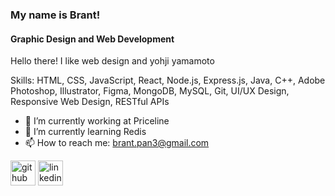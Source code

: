 ### My name is Brant!
#### Graphic Design and Web Development

Hello there! I like web design and yohji yamamoto

Skills: HTML, CSS, JavaScript, React, Node.js, Express.js, Java, C++, Adobe Photoshop, Illustrator, Figma, MongoDB, MySQL, Git, UI/UX Design, Responsive Web Design, RESTful APIs

- 🔭 I’m currently working at Priceline
- 🌱 I’m currently learning Redis
- 📫 How to reach me: brant.pan3@gmail.com 


[<img src='https://cdn.jsdelivr.net/npm/simple-icons@3.0.1/icons/github.svg' alt='github' height='40'>](https://github.com/brantpan1)  [<img src='https://cdn.jsdelivr.net/npm/simple-icons@3.0.1/icons/linkedin.svg' alt='linkedin' height='40'>](https://www.linkedin.com/in/www.linkedin.com/in/brant-pan-a837aa18a/)  

